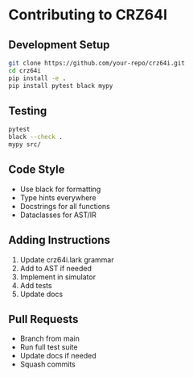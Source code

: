 # Contributing to CRZ64I

## Development Setup

```bash
git clone https://github.com/your-repo/crz64i.git
cd crz64i
pip install -e .
pip install pytest black mypy
```

## Testing

```bash
pytest
black --check .
mypy src/
```

## Code Style

- Use black for formatting
- Type hints everywhere
- Docstrings for all functions
- Dataclasses for AST/IR

## Adding Instructions

1. Update crz64i.lark grammar
2. Add to AST if needed
3. Implement in simulator
4. Add tests
5. Update docs

## Pull Requests

- Branch from main
- Run full test suite
- Update docs if needed
- Squash commits
